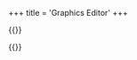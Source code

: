 +++
title = 'Graphics Editor'
+++

{{<rawhtml>}}
<script src='https://code.jquery.com/jquery-3.6.0.min.js'></script>
<link rel="stylesheet" href="https://cdnjs.cloudflare.com/ajax/libs/font-awesome/6.5.1/css/all.min.css">
<script src='/toolkist.js'></script>
<script src='/toolkist_color.js'></script>
<script src='/toolkist_fs.js'></script>

<div id='editor_container'></div>
<script src='/fabric.min.js'></script>
<script src='/toolkist_graphics_editor.js'></script>
<style>
    .selected{
        background-color: #222222
    }
</style>
<script>

    var editor = new toolkist_graphics_editor.Editor('editor_container');

</script>
{{</rawhtml>}}
